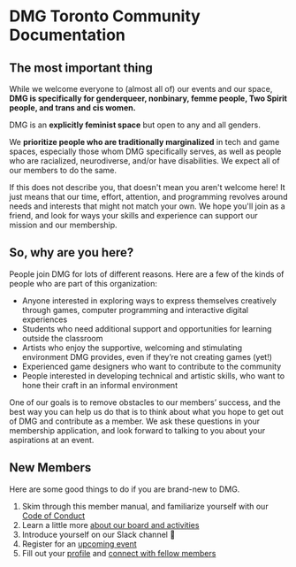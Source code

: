 # DMG Toronto Community Documentation

## The most important thing

While we welcome everyone to (almost all of) our events and our space, **DMG is specifically for genderqueer, nonbinary, femme people, Two Spirit people, and trans and cis women.**

DMG is an **explicitly feminist space** but open to any and all genders.

We **prioritize people who are traditionally marginalized** in tech and game spaces, especially those whom DMG specifically serves, as well as people who are racialized, neurodiverse, and/or have disabilities. We expect all of our members to do the same.

If this does not describe you, that doesn't mean you aren't welcome here! It just means that our time, effort, attention, and programming revolves around needs and interests that might not match your own. We hope you'll join as a friend, and look for ways your skills and experience can support our mission and our membership.

## So, why are you here?

People join DMG for lots of different reasons. Here are a few of the kinds of people who are part of this organization:

* Anyone interested in exploring ways to express themselves creatively through games, computer programming and interactive digital experiences
* Students who need additional support and opportunities for learning outside the classroom
* Artists who enjoy the supportive, welcoming and stimulating environment DMG provides, even if they’re not creating games (yet!)
* Experienced game designers who want to contribute to the community
* People interested in developing technical and artistic skills, who want to hone their craft in an informal environment

One of our goals is to remove obstacles to our members’ success, and the best way you can help us do that is to think about what you hope to get out of DMG and contribute as a member. We ask these questions in your membership application, and look forward to talking to you about your aspirations at an event.

## New Members

Here are some good things to do if you are brand-new to DMG.

1. Skim through this member manual, and familiarize yourself with our [Code of Conduct](/code-of-conduct.md)
2. Learn a little more [about our board and activities](https://dmg.to/about)
3. Introduce yourself on our Slack channel 👋
4. Register for an [upcoming event](https://dmg.to/events)
5. Fill out your [profile](https://dmg.to/members/profile/edit) and [connect with fellow members](https://dmg.to/members/social)